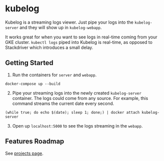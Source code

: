 # kubelog
Kubelog is a streaming logs viewer. Just pipe your logs into the `kubelog-server` and they will show up in `kubelog-webapp`.

It works great for when you want to see logs in real-time coming from your GKE cluster. `kubectl logs` piped into Kubelog is real-time, as opposed to Stackdriver which introduces a small delay.

## Getting Started
1. Run the containers for `server` and `webapp`.
```
docker-compose up --build
```
2. Pipe your streaming logs into the newly created `kubelog-server` container. The logs could come from any source. For example, this command streams the current date every second.
```
(while true; do echo $(date); sleep 1; done;) | docker attach kubelog-server
```
3. Open up `localhost:5000` to see the logs streaming in the `webapp`.

## Features Roadmap
See [projects page](https://github.com/ahsan/kubelog/projects/1).
